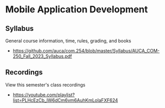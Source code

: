 Mobile Application Development
==============================

## Syllabus

General course information, time, rules, grading, and books

* <https://github.com/auca/com.254/blob/master/Syllabus/AUCA_COM-250_Fall_2023_Syllabus.pdf>

## Recordings

View this semester's class recordings

* <https://youtube.com/playlist?list=PLHcEzCb_lW6dCm6vm6AuhKmLoIaFXF624>
